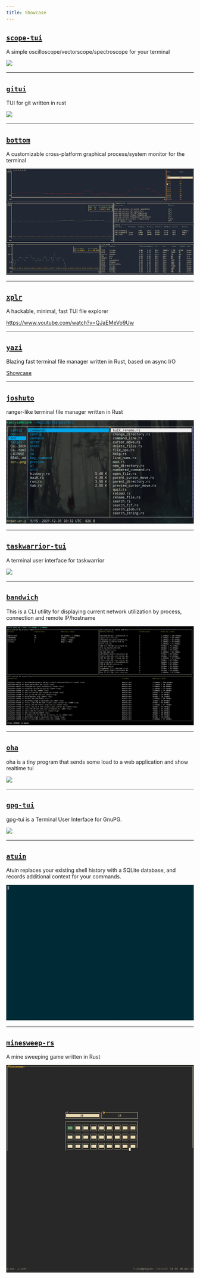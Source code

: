 ```yaml
---
title: Showcase
---
```


## [`scope-tui`](https://github.com/alemidev/scope-tui)

A simple oscilloscope/vectorscope/spectroscope for your terminal

![](https://camo.githubusercontent.com/144d96875a367bd55d8cc2343da2479aefea9925106b71d9e73aa9bebc57c33f/68747470733a2f2f63646e2e616c656d692e6465762f73636f70652d7475692d776964652e706e67)

---

## [`gitui`](https://github.com/extrawurst/gitui)

TUI for git written in rust

![](https://github.com/extrawurst/gitui/blob/master/demo.gif?raw=true)

---

## [`bottom`](https://github.com/ClementTsang/bottom/)

A customizable cross-platform graphical process/system monitor for the terminal

![](https://github.com/ClementTsang/bottom/blob/master/assets/demo.gif?raw=true)

---

## [`xplr`](https://github.com/sayanarijit/xplr)

A hackable, minimal, fast TUI file explorer

https://www.youtube.com/watch?v=QJaEMeVo9Uw

---

## [`yazi`](https://yazi-rs.github.io/docs)

Blazing fast terminal file manager written in Rust, based on async I/O

[Showcase](https://yazi-rs.github.io/docs/showcase)

---

## [`joshuto`](https://github.com/kamiyaa/joshuto)

ranger-like terminal file manager written in Rust

![](https://github.com/kamiyaa/joshuto/raw/main/screenshot.png?raw=true)

---

## [`taskwarrior-tui`](https://github.com/kdheepak/taskwarrior-tui)

A terminal user interface for taskwarrior

![](https://user-images.githubusercontent.com/1813121/159858280-3ca31e9a-fc38-4547-a92d-36a7758cf5dc.gif)

---

## [`bandwich`](https://github.com/imsnif/bandwhich)

This is a CLI utility for displaying current network utilization by process, connection and remote
IP/hostname

![](https://github.com/imsnif/bandwhich/blob/main/res/demo.gif?raw=true)

---

## [`oha`](https://github.com/hatoo/oha/)

oha is a tiny program that sends some load to a web application and show realtime tui

![](https://github.com/hatoo/oha/blob/master/demo.gif?raw=true)

---

## [`gpg-tui`](https://github.com/orhun/gpg-tui)

gpg-tui is a Terminal User Interface for GnuPG.

![](https://github.com/orhun/gpg-tui/blob/master/demo/gpg-tui-scrolling_rows.gif?raw=true)

---

## [`atuin`](https://github.com/atuinsh/atuin)

Atuin replaces your existing shell history with a SQLite database, and records additional context
for your commands.

![](https://github.com/atuinsh/atuin/blob/main/demo.gif?raw=true)

---

## [`minesweep-rs`](https://github.com/cpcloud/minesweep-rs)

A mine sweeping game written in Rust

![](https://github.com/cpcloud/minesweep-rs/blob/main/demo.gif?raw=true)
